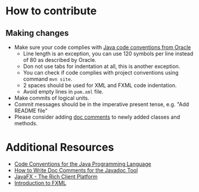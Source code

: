 # How to contribute

## Making changes

* Make sure your code complies with [Java code conventions from Oracle](http://www.oracle.com/technetwork/java/javase/documentation/codeconvtoc-136057.html)
  * Line length is an exception, you can use 120 symbols per line instead of 80 as described by Oracle.
  * Don not use tabs for indentation at all, this is another exception.
  * You can check if code complies with project conventions using command `mvn site`.
  * 2 spaces should be used for XML and FXML code indentation.
  * Avoid empty lines in `pom.xml` file.
* Make commits of logical units.
* Commit messages should be in the imperative present tense, e.g. "Add README file"
* Please consider adding [doc comments](http://www.oracle.com/technetwork/java/javase/documentation/index-137868.html) to newly added classes and methods.

# Additional Resources

* [Code Conventions for the Java Programming Language](http://www.oracle.com/technetwork/java/javase/documentation/codeconvtoc-136057.html)
* [How to Write Doc Comments for the Javadoc Tool](http://www.oracle.com/technetwork/java/javase/documentation/index-137868.html)
* [JavaFX - The Rich Client Platform](http://www.oracle.com/technetwork/java/javase/overview/javafx-overview-2158620.html)
* [Introduction to FXML](http://docs.oracle.com/javafx/2/api/javafx/fxml/doc-files/introduction_to_fxml.html)
